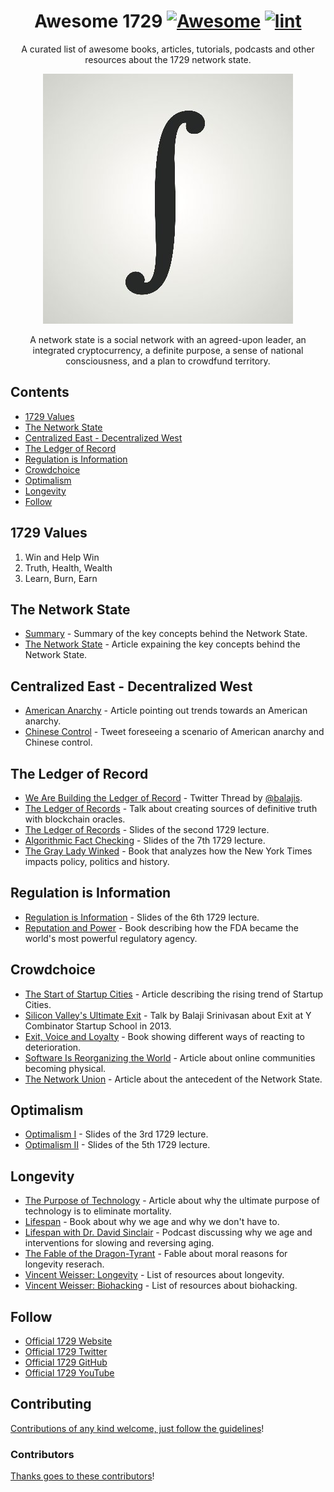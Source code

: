 <div align="center">

<!-- title -->

<!--lint ignore no-dead-urls-->
# Awesome 1729 [![Awesome](https://awesome.re/badge.svg)](https://awesome.re) [![lint](https://github.com/suud/awesome-1729/actions/workflows/lint.yaml/badge.svg)](https://github.com/suud/awesome-1729/actions/workflows/lint.yaml)

<!-- subtitle -->

A curated list of awesome books, articles, tutorials, podcasts and other resources about the 1729 network state.

<!-- image -->

<a href="http://1729.com/summary" target="_blank" rel="noopener noreferrer">
  <img src="images/oneseventwonine_400x400.jpg" />
</a>

<!-- description -->

A network state is a social network with an agreed-upon leader, an integrated cryptocurrency, a definite purpose, a sense of national consciousness, and a plan to crowdfund territory.

</div>

<!-- TOC -->

## Contents

- [1729 Values](#1729-values)
- [The Network State](#the-network-state)
- [Centralized East - Decentralized West](#centralized-east---decentralized-west)
- [The Ledger of Record](#the-ledger-of-record)
- [Regulation is Information](#regulation-is-information)
- [Crowdchoice](#crowdchoice)
- [Optimalism](#optimalism)
- [Longevity](#longevity)
- [Follow](#follow)

<!-- CONTENT -->

## 1729 Values

1. Win and Help Win
2. Truth, Health, Wealth
3. Learn, Burn, Earn

## The Network State
- [Summary](https://1729.com/summary) - Summary of the key concepts behind the Network State.
- [The Network State](https://1729.com/the-network-state) - Article expaining the key concepts behind the Network State.

## Centralized East - Decentralized West

- [American Anarchy](https://bariweiss.substack.com/p/how-we-changed-our-minds-in-2021) - Article pointing out trends towards an American anarchy.
- [Chinese Control](https://twitter.com/balajis/status/1456136616024494081) - Tweet foreseeing a scenario of American anarchy and Chinese control.

## The Ledger of Record

- [We Are Building the Ledger of Record](https://twitter.com/balajis/status/1459140902144729088) - Twitter Thread by [@balajis](https://twitter.com/balajis).
- [The Ledger of Records](https://www.youtube.com/watch?v=Cwbbxb987vE) - Talk about creating sources of definitive truth with blockchain oracles.
- [The Ledger of Records](https://1729.com/slides/ledger-of-record.pdf) - Slides of the second 1729 lecture.
- [Algorithmic Fact Checking](https://1729.com/slides/algorithmic-fact-checking.pdf) - Slides of the 7th 1729 lecture.
- [The Gray Lady Winked](https://www.amazon.com/Gray-Lady-Winked-Misreporting-Fabrications/dp/1736703307) - Book that analyzes how the New York Times impacts policy, politics and history.

## Regulation is Information

- [Regulation is Information](https://1729-public.s3.amazonaws.com/regulation-is-information.pdf) - Slides of the 6th 1729 lecture.
- [Reputation and Power](https://press.princeton.edu/books/paperback/9780691141800/reputation-and-power) - Book describing how the FDA became the world's most powerful regulatory agency.

## Crowdchoice

- [The Start of Startup Cities](https://1729.com/miami) - Article describing the rising trend of Startup Cities.
- [Silicon Valley's Ultimate Exit](https://www.youtube.com/watch?v=cOubCHLXT6A) - Talk by Balaji Srinivasan about Exit at Y Combinator Startup School in 2013.
- [Exit, Voice and Loyalty](https://www.amazon.com/Exit-Voice-Loyalty-Responses-Organizations/dp/0674276604) - Book showing different ways of reacting to deterioration.
- [Software Is Reorganizing the World](https://www.wired.com/2013/11/software-is-reorganizing-the-world-and-cloud-formations-could-lead-to-physical-nations/) - Article about online communities becoming physical.
- [The Network Union](https://1729.com/network-union) - Article about the antecedent of the Network State.

## Optimalism

- [Optimalism I](https://1729-public.s3.amazonaws.com/optimalism.pdf) - Slides of the 3rd 1729 lecture.
- [Optimalism II](https://1729-public.s3.amazonaws.com/optimalism-part-2.pdf) - Slides of the 5th 1729 lecture.

## Longevity

- [The Purpose of Technology](https://balajis.com/the-purpose-of-technology/) - Article about why the ultimate purpose of technology is to eliminate mortality.
- [Lifespan](https://lifespanbook.com/) - Book about why we age and why we don't have to.
- [Lifespan with Dr. David Sinclair](https://open.spotify.com/show/3PkkSdQE8DfeiKvSk1Mg1J) - Podcast discussing why we age and interventions for slowing and reversing aging.
- [The Fable of the Dragon-Tyrant](https://www.nickbostrom.com/fable/dragon.html) - Fable about moral reasons for longevity reserach.
- [Vincent Weisser: Longevity](https://www.vincentweisser.com/longevity) - List of resources about longevity.
- [Vincent Weisser: Biohacking](https://www.vincentweisser.com/biohacking) - List of resources about biohacking.

<!-- END CONTENT -->

## Follow

<!-- list people worth following on social sites (Twitter, LinkedIn, GitHub, YouTube etc.) -->

- [Official 1729 Website](https://1729.com/)
- [Official 1729 Twitter](https://twitter.com/oneseventwonine)
- [Official 1729 GitHub](https://github.com/1729)
- [Official 1729 YouTube](https://www.youtube.com/channel/UCG7ZXETdal8d4k9x6p9vYHg)

## Contributing

[Contributions of any kind welcome, just follow the guidelines](contributing.md)!

### Contributors

[Thanks goes to these contributors](https://github.com/suud/awesome-1729/graphs/contributors)!

